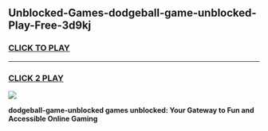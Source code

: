 
## Unblocked-Games-dodgeball-game-unblocked-Play-Free-3d9kj
<h3>
<a href="https://premium76.site?title=dodgeball-game-unblocked&ref=19M">CLICK TO PLAY</a></h3>
<hr>

<h3>
<a href="https://premium76.site?title=dodgeball-game-unblocked&ref=19M">CLICK 2 PLAY</a>
  
</h3>

<a href="https://premium76.site?title=dodgeball-game-unblocked&ref=19M"><img src="https://clearcache.store/games.png"></a>


**dodgeball-game-unblocked games unblocked: Your Gateway to Fun and Accessible Online Gaming**
